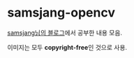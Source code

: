 # samsjang-opencv

[samsjang님의 블로그](https://blog.naver.com/samsjang/)에서 공부한 내용 모음.

이미지는 모두 **copyright-free**인 것으로 사용.
